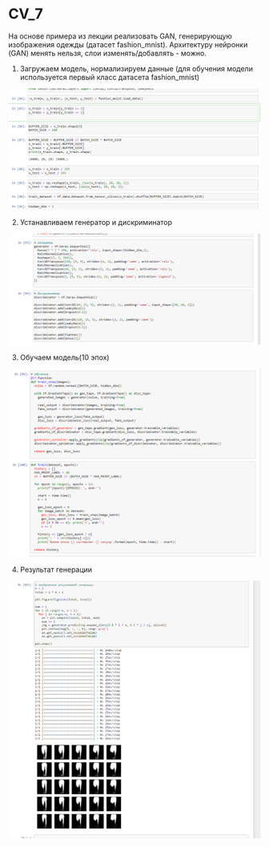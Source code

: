 # CV_7

На основе примера из лекции реализовать GAN, генерирующую изображения одежды (датасет fashion_mnist). Архитектуру нейронки (GAN) менять нельзя, слои изменять/добавлять - можно.

1) Загружаем модель, нормализируем данные (для обучения модели используется первый класс датасета fashion_mnist)

![Image alt](https://github.com/dnlqwer/CV_7/blob/main/pic/1.png)

2) Устанавливаем генератор и дискриминатор 

![Image alt](https://github.com/dnlqwer/CV_7/blob/main/pic/2.png)

3) Обучаем модель(10 эпох)

![Image alt](https://github.com/dnlqwer/CV_7/blob/main/pic/3.png)

4) Результат генерации

![Image alt](https://github.com/dnlqwer/CV_7/blob/main/pic/4.png)

